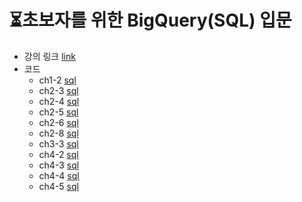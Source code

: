 # ⏳초보자를 위한 BigQuery(SQL) 입문
- 강의 링크 [link](https://www.inflearn.com/course/%EC%B4%88%EB%B3%B4%EC%9E%90%EB%A5%BC-%EC%9C%84%ED%95%9C-%EB%B9%85%EC%BF%BC%EB%A6%AC-sql-%EC%9E%85%EB%AC%B8/dashboard)
- 코드
  - ch1-2 [sql](https://github.com/kbjung/Study/blob/main/SQL/BigQuery/Inflearn/beginner/ch1-2.sql)
  - ch2-3 [sql](https://github.com/kbjung/Study/blob/main/SQL/BigQuery/Inflearn/beginner/ch2-3.sql)
  - ch2-4 [sql](https://github.com/kbjung/Study/blob/main/SQL/BigQuery/Inflearn/beginner/ch2-4.sql)
  - ch2-5 [sql](https://github.com/kbjung/Study/blob/main/SQL/BigQuery/Inflearn/beginner/ch2-5.sql)
  - ch2-6 [sql](https://github.com/kbjung/Study/blob/main/SQL/BigQuery/Inflearn/beginner/ch2-6.sql)
  - ch2-8 [sql](https://github.com/kbjung/Study/blob/main/SQL/BigQuery/Inflearn/beginner/ch2-8.sql)
  - ch3-3 [sql](https://github.com/kbjung/Study/blob/main/SQL/BigQuery/Inflearn/beginner/ch3-3.sql)
  - ch4-2 [sql](https://github.com/kbjung/Study/blob/main/SQL/BigQuery/Inflearn/beginner/ch4-2.sql)
  - ch4-3 [sql](https://github.com/kbjung/Study/blob/main/SQL/BigQuery/Inflearn/beginner/ch4-3.sql)
  - ch4-4 [sql](https://github.com/kbjung/Study/blob/main/SQL/BigQuery/Inflearn/beginner/ch4-4.sql)
  - ch4-5 [sql](https://github.com/kbjung/Study/blob/main/SQL/BigQuery/Inflearn/beginner/ch4-5.sql)
  
